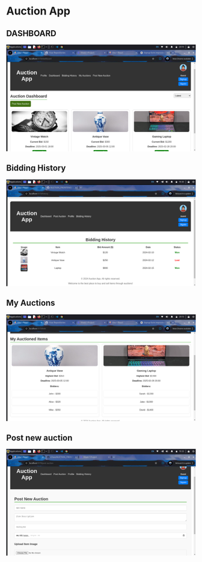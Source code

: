 # Auction App

## DASHBOARD
![Image Description](newdash.png)

## Bidding History
![Image Description](history.png)

## My Auctions
![Image Description](myauctions.png)

## Post new auction
![Image Description](create.png)

